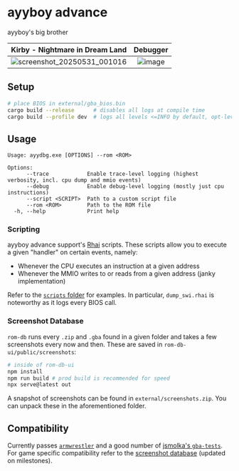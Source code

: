 # ayyboy advance
ayyboy's big brother

|                                        Kirby - Nightmare in Dream Land                                         |                                         Debugger                                          |
| :------------------------------------------------------------------------------------------------------------: | :---------------------------------------------------------------------------------------: |
| ![screenshot_20250531_001016](https://github.com/user-attachments/assets/570c7d4b-a593-4633-b7eb-474f98fd7ed8) | ![image](https://github.com/user-attachments/assets/ba13412a-61ee-486c-9bbc-96bc61e4cf44) |

## Setup
```bash
# place BIOS in external/gba_bios.bin
cargo build --release      # disables all logs at compile time
cargo build --profile dev  # logs all levels <=INFO by default, opt-level 3 for performance
```

## Usage
```
Usage: ayydbg.exe [OPTIONS] --rom <ROM>

Options:
      --trace            Enable trace-level logging (highest verbosity, incl. cpu dump and mmio events)
      --debug            Enable debug-level logging (mostly just cpu instructions)
      --script <SCRIPT>  Path to a custom script file
      --rom <ROM>        Path to the ROM file
  -h, --help             Print help
```

### Scripting
ayyboy advance support's [Rhai](https://rhai.rs/) scripts. These scripts allow you to execute a given "handler" on certain events, namely:
* Whenever the CPU executes an instruction at a given address
* Whenever the MMIO writes to or reads from a given address (janky implementation)

Refer to the [`scripts` folder](https://github.com/ioncodes/ayyboy-advance/tree/master/scripts) for examples. In particular, `dump_swi.rhai` is noteworthy as it logs every BIOS call.

### Screenshot Database
`rom-db` runs every `.zip` and `.gba` found in a given folder and takes a few screenshots every now and then. These are saved in `rom-db-ui/public/screenshots`:
```bash
# inside of rom-db-ui
npm install
npm run build # prod build is recommended for speed
npx serve@latest out
```

A snapshot of screenshots can be found in `external/screenshots.zip`. You can unpack these in the aforementioned folder.

## Compatibility
Currently passes [`armwrestler`](https://github.com/destoer/armwrestler-gba-fixed/tree/master) and a good number of [jsmolka's `gba-tests`](https://github.com/jsmolka/gba-tests). For game specific compatibility refer to the [screenshot database](https://ayyadvance.layle.dev/) (updated on milestones).